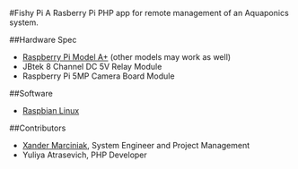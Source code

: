 #Fishy Pi
A Rasberry Pi PHP app for remote management of an Aquaponics system.

##Hardware Spec
 - [Raspberry Pi Model A+] (other models may work as well)
 - JBtek 8 Channel DC 5V Relay Module
 - Raspberry Pi 5MP Camera Board Module
 
##Software
 - [Raspbian Linux]
 
##Contributors
 - [Xander Marciniak], System Engineer and Project Management
 - Yuliya Atrasevich, PHP Developer
 
[Raspbian Linux]: <http://www.raspbian.org/>
[Raspberry Pi Model A+]: <https://www.raspberrypi.org/products/model-a-plus/>
[Xander Marciniak]: <https://amarciniak.com>
